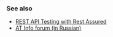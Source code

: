 ### See also

* [REST API Testing with Rest Assured](https://www.swtestacademy.com/api-testing-with-rest-assured/)
* [AT Info forum (in Russian)](https://automated-testing.info/t/kak-v-restassured-pomestit-v-zapros-json-massiv-obektov/21280)
